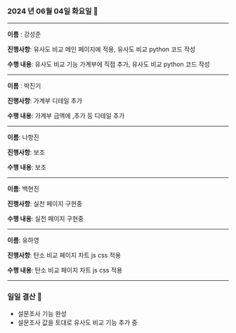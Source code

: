 ### 2024 년 06월 04일 화요일 📆

---

**이름** : 강성준

**진행사항**: 유사도 비교 메인 페이지에 적용, 유사도 비교 python 코드 작성

**수행 내용**: 유사도 비교 기능 가계부에 직접 추가, 유사도 비교 python 코드 작성

---

**이름** : 박진기

**진행사항**: 가계부 디테일 추가

**수행 내용**: 가계부 금액에 ,추가 등 디테일 추가 

---

**이름**: 나항진

**진행사항**: 보조

**수행 내용**: 보조

---

**이름**: 백현진

**진행사항**: 실천 페이지 구현중

**수행 내용**: 실천 페이지 구현중

---

**이름**: 유하영

**진행사항**: 탄소 비교 페이지 차트 js css 적용  

**수행 내용**:  탄소 비교 페이지 차트 js css 적용

---

### 일일 결산 📝
- 설문조사 기능 완성
- 설문조사 값을 토대로 유사도 비교 기능 추가 중